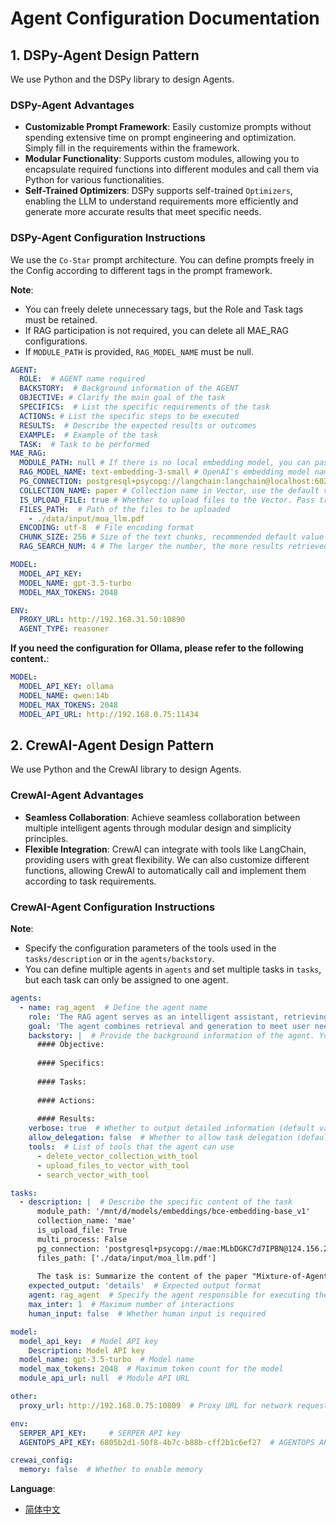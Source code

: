 # Agent Configuration Documentation

## 1. DSPy-Agent Design Pattern
We use Python and the DSPy library to design Agents.

### DSPy-Agent Advantages
- **Customizable Prompt Framework**: Easily customize prompts without spending extensive time on prompt engineering and optimization. Simply fill in the requirements within the framework.
- **Modular Functionality**: Supports custom modules, allowing you to encapsulate required functions into different modules and call them via Python for various functionalities.
- **Self-Trained Optimizers**: DSPy supports self-trained `Optimizers`, enabling the LLM to understand requirements more efficiently and generate more accurate results that meet specific needs.

### DSPy-Agent Configuration Instructions
We use the `Co-Star` prompt architecture. You can define prompts freely in the Config according to different tags in the prompt framework.

**Note**:
- You can freely delete unnecessary tags, but the Role and Task tags must be retained.
- If RAG participation is not required, you can delete all MAE_RAG configurations.
- If `MODULE_PATH` is provided, `RAG_MODEL_NAME` must be null.

```yml
AGENT:
  ROLE:  # AGENT name required   
  BACKSTORY:  # Background information of the AGENT  
  OBJECTIVE: # Clarify the main goal of the task  
  SPECIFICS:  # List the specific requirements of the task   
  ACTIONS: # List the specific steps to be executed  
  RESULTS:  # Describe the expected results or outcomes  
  EXAMPLE:  # Example of the task  
  TASK:  # Task to be performed
MAE_RAG:
  MODULE_PATH: null # If there is no local embedding model, you can pass null
  RAG_MODEL_NAME: text-embedding-3-small # OpenAI's embedding model name
  PG_CONNECTION: postgresql+psycopg://langchain:langchain@localhost:6024/langchain  # Configuration path in Pg-Vector
  COLLECTION_NAME: paper # Collection name in Vector, use the default value
  IS_UPLOAD_FILE: true # Whether to upload files to the Vector. Pass true if uploading, otherwise pass false
  FILES_PATH:  # Path of the files to be uploaded
    - ./data/input/moa_llm.pdf
  ENCODING: utf-8  # File encoding format
  CHUNK_SIZE: 256 # Size of the text chunks, recommended default value is 256
  RAG_SEARCH_NUM: 4 # The larger the number, the more results retrieved through RAG, and the more data the LLM receives. Be careful not to exceed the LLM's maximum token limit

MODEL:
  MODEL_API_KEY:
  MODEL_NAME: gpt-3.5-turbo
  MODEL_MAX_TOKENS: 2048

ENV:
  PROXY_URL: http://192.168.31.50:10890
  AGENT_TYPE: reasoner
```
**If you need the configuration for Ollama, please refer to the following content.**:
```yml
MODEL:
  MODEL_API_KEY: ollama
  MODEL_NAME: qwen:14b
  MODEL_MAX_TOKENS: 2048
  MODEL_API_URL: http://192.168.0.75:11434
```


## 2. CrewAI-Agent Design Pattern
We use Python and the CrewAI library to design Agents.

### CrewAI-Agent Advantages
- **Seamless Collaboration**: Achieve seamless collaboration between multiple intelligent agents through modular design and simplicity principles.
- **Flexible Integration**: CrewAI can integrate with tools like LangChain, providing users with great flexibility. We can also customize different functions, allowing CrewAI to automatically call and implement them according to task requirements.

### CrewAI-Agent Configuration Instructions
**Note**:
- Specify the configuration parameters of the tools used in the `tasks/description` or in the `agents/backstory`.
- You can define multiple agents in `agents` and set multiple tasks in `tasks`, but each task can only be assigned to one agent.

```yml
agents:
  - name: rag_agent  # Define the agent name
    role: 'The RAG agent serves as an intelligent assistant, retrieving information from a vector database and generating contextually appropriate responses. It uses advanced natural language processing and efficient data retrieval.'  # Define the role and responsibilities of the agent
    goal: 'The agent combines retrieval and generation to meet user needs, ensuring responses are accurate and relevant.'  # Define the goal of the agent
    backstory: |  # Provide the background information of the agent. You can also place your prompt here.
      #### Objective:
    
      #### Specifics:
   
      #### Tasks:
    
      #### Actions:
    
      #### Results:
    verbose: true  # Whether to output detailed information (default value, do not modify unless debugging)
    allow_delegation: false  # Whether to allow task delegation (default value, do not modify unless debugging)
    tools:  # List of tools that the agent can use
      - delete_vector_collection_with_tool
      - upload_files_to_vector_with_tool
      - search_vector_with_tool

tasks:
  - description: |  # Describe the specific content of the task
      module_path: '/mnt/d/models/embeddings/bce-embedding-base_v1'
      collection_name: 'mae'
      is_upload_file: True
      multi_process: False
      pg_connection: 'postgresql+psycopg://mae:MLbDGKC7d7IPBN@124.156.214.116:6024/mae_db'
      files_path: ['./data/input/moa_llm.pdf']
     
      The task is: Summarize the content of the paper "Mixture-of-Agents Enhances Large Language Model Capabilities," specifying the author, date, key points, and achievements of the paper.
    expected_output: 'details'  # Expected output format
    agent: rag_agent  # Specify the agent responsible for executing the task
    max_inter: 1  # Maximum number of interactions
    human_input: false  # Whether human input is required

model:
  model_api_key:  # Model API key
    Description: Model API key
  model_name: gpt-3.5-turbo  # Model name
  model_max_tokens: 2048  # Maximum token count for the model
  module_api_url: null  # Module API URL

other:
  proxy_url: http://192.168.0.75:10809  # Proxy URL for network requests. Configure proxy if located in China

env:
  SERPER_API_KEY:     # SERPER API key
  AGENTOPS_API_KEY: 6805b2d1-50f8-4b7c-b88b-cff2b1c6ef27  # AGENTOPS API key

crewai_config:
  memory: false  # Whether to enable memory
```

**Language**: 
- [简体中文](Agent_Config_zh.md)